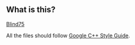 ## What is this?
[Blind75](https://leetcode.com/discuss/general-discussion/460599/blind-75-leetcode-questions)

All the files should follow [Google C++ Style Guide](https://ttsuki.github.io/styleguide/cppguide.ja.html).
